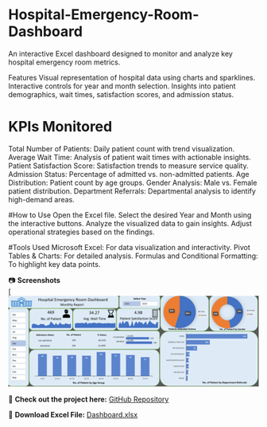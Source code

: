 # Hospital-Emergency-Room-Dashboard
  An interactive Excel dashboard designed to monitor and analyze key hospital emergency room metrics.

Features
  Visual representation of hospital data using charts and sparklines.
  Interactive controls for year and month selection.
  Insights into patient demographics, wait times, satisfaction scores, and admission status.

# KPIs Monitored
  Total Number of Patients: Daily patient count with trend visualization.
  Average Wait Time: Analysis of patient wait times with actionable insights.
  Patient Satisfaction Score: Satisfaction trends to measure service quality.
  Admission Status: Percentage of admitted vs. non-admitted patients.
  Age Distribution: Patient count by age groups.
  Gender Analysis: Male vs. Female patient distribution.
  Department Referrals: Departmental analysis to identify high-demand areas.

#How to Use
  Open the Excel file.
  Select the desired Year and Month using the interactive buttons.
  Analyze the visualized data to gain insights.
  Adjust operational strategies based on the findings.

#Tools Used
  Microsoft Excel: For data visualization and interactivity.
  Pivot Tables & Charts: For detailed analysis.
  Formulas and Conditional Formatting: To highlight key data points.

📷 **Screenshots**  
[![Dashboard Screenshot](https://github.com/yashchauhan5421/Hospital-Emergency-Room-Dashboard/blob/main/Hospital%20Emergency%20Room%20Dashboard%20Screenshot.png)  

🔗 **Check out the project here:** [GitHub Repository](https://github.com/yashchauhan5421/Hospital-Emergency-Room-Dashboard)  

📂 **Download Excel File:** [Dashboard.xlsx](https://github.com/yashchauhan5421/Hospital-Emergency-Room-Dashboard/blob/main/Hospital%20Emergency%20Room%20Dashboard.xlsx)


